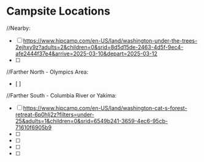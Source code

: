 # Campsite Locations

//Nearby:
- [ ] https://www.hipcamp.com/en-US/land/washington-under-the-trees-2ejhxy9z?adults=2&children=0&srid=8d5d15de-2463-4d5f-9ec4-afe2444f37e4&arrive=2025-03-10&depart=2025-03-12
- [ ] 

//Farther North - Olympics Area:
- [ ] 

//Farther South - Columbia River or Yakima:

- [ ] https://www.hipcamp.com/en-US/land/washington-cat-s-forest-retreat-6p0hlj2z?filters=under-25&adults=1&children=0&srid=6549b241-3659-4ec6-95cb-71610f6905b9
- [ ] 
- [ ] 
- [ ] 
- [ ] 
